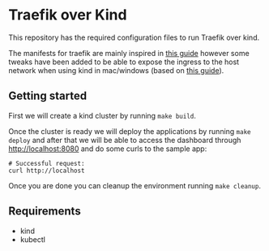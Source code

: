 # Traefik over Kind

This repository has the required configuration files to run Traefik over kind.

The manifests for traefik are mainly inspired in [this guide](https://doc.traefik.io/traefik/getting-started/quick-start-with-kubernetes/) however some tweaks have been added to be able to expose the ingress to the host network when using kind in mac/windows (based on [this guide](https://kind.sigs.k8s.io/docs/user/ingress/)).

## Getting started

First we will create a kind cluster by running `make build`.

Once the cluster is ready we will deploy the applications by running `make deploy` and after that we will be able to access the dashboard through <http://localhost:8080> and do some curls to the sample app:

```console
# Successful request:
curl http://localhost
```

Once you are done you can cleanup the environment running `make cleanup`.

## Requirements

- kind
- kubectl
